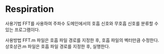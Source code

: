 # Respiration


사용기법
FFT를 사용하여 주파수 도메인에서의 호흡 신호와 무호흡 신호를 분류할 수 있는 프로그램이다.



사용방법
FFT.m 파일은 호흡 파일 경로를 지정한 후, 호흡 파일의 벡터만큼 수정한다.
상호상관.m 파일은 호흡 파일 경로를 지정한 후, 실행한다.
